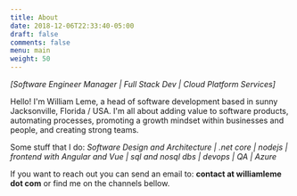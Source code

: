 ```yaml
---
title: About
date: 2018-12-06T22:33:40-05:00
draft: false
comments: false
menu: main
weight: 50
---
```


*[Software Engineer Manager | Full Stack Dev | Cloud Platform Services]* 

Hello! I'm William Leme, a head of software development based in sunny Jacksonville, Florida / USA. I'm all about adding value to software products, automating processes, promoting a growth mindset within businesses and people, and creating strong teams.

Some stuff that I do: *Software Design and Architecture | .net core | nodejs | frontend with Angular and Vue | sql and nosql dbs | devops | QA | Azure*

If you want to reach out you can send an email to: **__contact at williamleme dot com__** or find me on the channels bellow.

